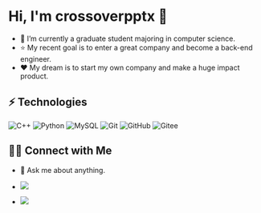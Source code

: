 # Hi, I'm crossoverpptx 👋

- 🌱 I’m currently a graduate student majoring in computer science.
- ⭐️ My recent goal is to enter a great company and become a back-end engineer.
- ❤️ My dream is to start my own company and make a huge impact product.

## ⚡ Technologies
![C++](https://img.shields.io/badge/-C++-00599C?style=flat-square&logo=c)
![Python](https://img.shields.io/badge/-Python-black?style=flat-square&logo=Python)
![MySQL](https://img.shields.io/badge/-MySQL-black?style=flat-square&logo=mysql)
![Git](https://img.shields.io/badge/-Git-black?style=flat-square&logo=git)
![GitHub](https://img.shields.io/badge/-GitHub-181717?style=flat-square&logo=github)
![Gitee](https://img.shields.io/badge/-Gitee-FCA159?style=flat-square&logo=gitee)

## 🤝🏻 Connect with Me

- 💬 Ask me about anything.  

- <a href="mailto:bucaitongxue111@gmail.com"><img src="https://img.shields.io/badge/Gmail-Click-red"/></a> 
- <a href = "https://blog.csdn.net/crossoverpptx"><img src="https://img.shields.io/badge/CSDN-Click-green"/></a>


